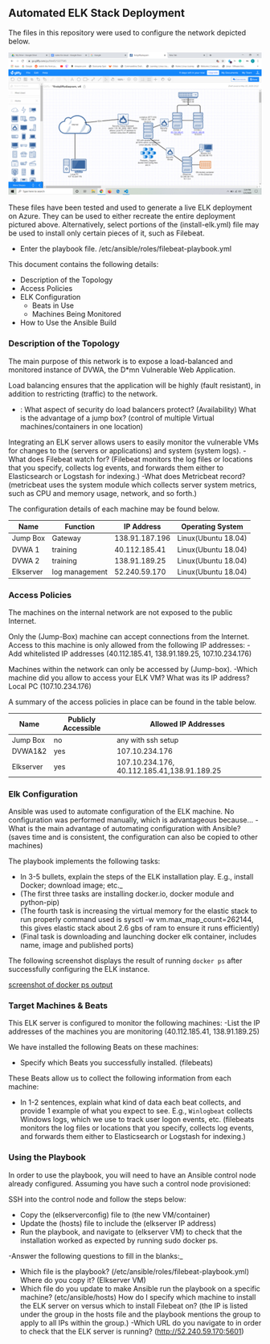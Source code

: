 ## Automated ELK Stack Deployment
 
The files in this repository were used to configure the network depicted below.
 
![path for your diagram](./Images/network_diagram.png.png)
 
These files have been tested and used to generate a live ELK deployment on Azure. They can be used to either recreate the entire deployment pictured above. Alternatively, select portions of the (install-elk.yml) file may be used to install only certain pieces of it, such as Filebeat.
 
  - Enter the playbook file. /etc/ansible/roles/filebeat-playbook.yml
 
This document contains the following details:
- Description of the Topology
- Access Policies
- ELK Configuration
  - Beats in Use
  - Machines Being Monitored
- How to Use the Ansible Build
 
 
### Description of the Topology
 
The main purpose of this network is to expose a load-balanced and monitored instance of DVWA, the D*mn Vulnerable Web Application.
 
Load balancing ensures that the application will be highly (fault resistant), in addition to restricting (traffic) to the network.
- : What aspect of security do load balancers protect? (Availability)  What is the advantage of a jump box? (control of multiple Virtual machines/containers in one location) 
 
Integrating an ELK server allows users to easily monitor the vulnerable VMs for changes to the (servers or applications) and system (system logs).
-What does Filebeat watch for? (Filebeat monitors the log files or locations that you specify, collects log events, and forwards them either to Elasticsearch or Logstash for indexing.)
-What does Metricbeat record? (metricbeat uses the system module which collects server system metrics, such as CPU and memory usage, network, and so forth.)
 
The configuration details of each machine may be found below.
 
| Name     | Function | IP Address | Operating System |
|----------|----------|------------|------------------|
| Jump Box | Gateway        | 138.91.187.196| Linux(Ubuntu 18.04)|
| DVWA 1   | training       | 40.112.185.41 | Linux(Ubuntu 18.04)|
| DVWA 2   | training       | 138.91.189.25 | Linux(Ubuntu 18.04)|
| Elkserver| log management | 52.240.59.170 | Linux(Ubuntu 18.04)|
 
### Access Policies
 
The machines on the internal network are not exposed to the public Internet. 
 
Only the (Jump-Box) machine can accept connections from the Internet. Access to this machine is only allowed from the following IP addresses:
-Add whitelisted IP addresses (40.112.185.41, 138.91.189.25, 107.10.234.176)
 
 
Machines within the network can only be accessed by (Jump-box).
-Which machine did you allow to access your ELK VM? What was its IP address?
Local PC (107.10.234.176)
 
A summary of the access policies in place can be found in the table below.
 
| Name     | Publicly Accessible | Allowed IP Addresses |
|----------|---------------------|----------------------|
| Jump Box | no                  | any with ssh setup   |
| DVWA1&2  | yes                 | 107.10.234.176       | 
| Elkserver| yes                 | 107.10.234.176, 40.112.185.41,138.91.189.25|
 
### Elk Configuration
 
Ansible was used to automate configuration of the ELK machine. No configuration was performed manually, which is advantageous because...
-What is the main advantage of automating configuration with Ansible? (saves time and is consistent, the configuration can also be copied to other machines)
 
The playbook implements the following tasks:
- In 3-5 bullets, explain the steps of the ELK installation play. E.g., install Docker; download image; etc._
- (The first three tasks are installing docker.io, docker module and python-pip)
- (The fourth task is increasing the virtual memory for the elastic stack to run properly command used is sysctl -w vm.max_map_count=262144, this gives elastic stack about 2.6 gbs of ram to ensure it runs efficiently)
- (Final task is downloading and launching docker elk container, includes name, image and published ports)   
 
The following screenshot displays the result of running `docker ps` after successfully configuring the ELK instance.
 
[screenshot of docker ps output](./Images/docker_ps.png.png)
 
### Target Machines & Beats
This ELK server is configured to monitor the following machines:
-List the IP addresses of the machines you are monitoring (40.112.185.41, 138.91.189.25)
 
We have installed the following Beats on these machines:
- Specify which Beats you successfully installed. (filebeats)
 
These Beats allow us to collect the following information from each machine:
- In 1-2 sentences, explain what kind of data each beat collects, and provide 1 example of what you expect to see. E.g., `Winlogbeat` collects Windows logs, which we use to track user logon events, etc. (filebeats monitors the log files or locations that you specify, collects log events, and forwards them either to Elasticsearch or Logstash for indexing.)
 
### Using the Playbook
In order to use the playbook, you will need to have an Ansible control node already configured. Assuming you have such a control node provisioned: 
 
SSH into the control node and follow the steps below:
- Copy the (elkserverconfig) file to (the new VM/container)
- Update the (hosts) file to include the (elkserver IP address) 
- Run the playbook, and navigate to (elkserver VM) to check that the installation worked as expected by running sudo docker ps. 
 
-Answer the following questions to fill in the blanks:_
- Which file is the playbook? (/etc/ansible/roles/filebeat-playbook.yml) Where do you copy it? (Elkserver VM)
- Which file do you update to make Ansible run the playbook on a specific machine? (etc/ansible/hosts) How do I specify which machine to install the ELK server on versus which to install Filebeat on? (the IP is listed under the group in the hosts file and the playbook mentions the group to apply to all IPs within the group.) 
-Which URL do you navigate to in order to check that the ELK server is running?
(http://52.240.59.170:5601)
 
 

